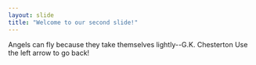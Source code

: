 ```yaml
---
layout: slide
title: "Welcome to our second slide!"
---
```

Angels can fly because they take themselves lightly--G.K. Chesterton
Use the left arrow to go back!
